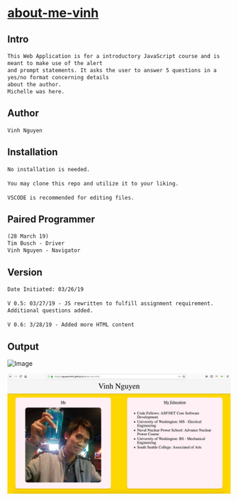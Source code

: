 # [about-me-vinh](https://nguyenvinh2.github.io/about-me-vinh/)

## Intro

    This Web Application is for a introductory JavaScript course and is meant to make use of the alert
    and prompt statements. It asks the user to answer 5 questions in a yes/no format concerning details
    about the author.
    Michelle was here.

## Author

    Vinh Nguyen
    
## Installation

    No installation is needed.

    You may clone this repo and utilize it to your liking.

    VSCODE is recommended for editing files.

## Paired Programmer
    (28 March 19)
    Tim Busch - Driver 
    Vinh Nguyen - Navigator 

## Version

    Date Initiated: 03/26/19

    V 0.5: 03/27/19 - JS rewritten to fulfill assignment requirement. Additional questions added.

    V 0.6: 3/28/19 - Added more HTML content

## Output

![Image](img/output.png)

![Site](img/frontsite.png)


